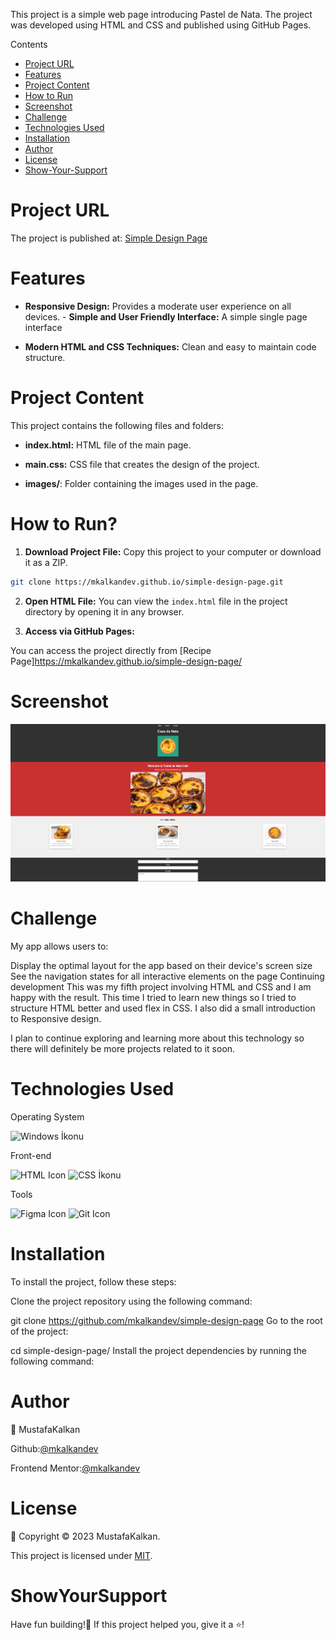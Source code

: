 This project is a simple web page introducing Pastel de Nata. The project was developed using HTML and CSS and published using GitHub Pages.

Contents

- [Project URL](#project-urls)
- [Features](#features)
- [Project Content](#project-content)
- [How to Run](#how-to-run)
- [Screenshot](#screenshot)
- [Challenge](#challenge)
- [Technologies Used](#technologies-used)
- [Installation](#installation)
- [Author](#author)
- [License](#license)
- [Show-Your-Support](#show-your-support)

# Project URL

The project is published at: [Simple Design Page](https://mkalkandev.github.io/simple-design-page/)

# Features

- **Responsive Design:** Provides a moderate user experience on all devices. - **Simple and User Friendly Interface:** A simple single page interface

- **Modern HTML and CSS Techniques:** Clean and easy to maintain code structure.

# Project Content

This project contains the following files and folders:

- **index.html:** HTML file of the main page.

- **main.css:** CSS file that creates the design of the project.

- **images/**: Folder containing the images used in the page.

# How to Run?

1. **Download Project File:**
Copy this project to your computer or download it as a ZIP.

```bash
git clone https://mkalkandev.github.io/simple-design-page.git
```

2. **Open HTML File:**
You can view the `index.html` file in the project directory by opening it in any browser.

3. **Access via GitHub Pages:**

You can access the project directly from [Recipe Page]https://mkalkandev.github.io/simple-design-page/

# Screenshot

![Project Image](./preview.jpg)

# Challenge

My app allows users to:

Display the optimal layout for the app based on their device's screen size
See the navigation states for all interactive elements on the page
Continuing development
This was my fifth project involving HTML and CSS and I am happy with the result. This time I tried to learn new things so I tried to structure HTML better and used flex in CSS. I also did a small introduction to Responsive design.

I plan to continue exploring and learning more about this technology so there will definitely be more projects related to it soon.

# Technologies Used

Operating System

![Windows İkonu](https://camo.githubusercontent.com/4147b3581940db2affaa27ea9357891c59a1cb3efe74fd025cd4022c0d591114/68747470733a2f2f696d672e736869656c64732e696f2f62616467652f57696e646f77732d3031374144373f7374796c653d666f722d7468652d6261646765266c6f676f3d77696e646f7773266c6f676f436f6c6f723d7768697465)


Front-end

![HTML Icon](https://img.shields.io/badge/HTML-5-red?style=for-the-badge&logo=html5&logoColor=white) ![CSS İkonu](https://img.shields.io/badge/CSS-3-blue?style=for-the-badge&logo=css3&logoColor=white)


Tools

![Figma Icon](https://img.shields.io/badge/Figma-8A019C?style=for-the-badge&logo=figma&logoColor=white) ![Git Icon](https://img.shields.io/badge/Git-F1502F?style=for-the-badge&logo=git&logoColor=white)

# Installation

To install the project, follow these steps:

Clone the project repository using the following command:

git clone https://github.com/mkalkandev/simple-design-page
Go to the root of the project:

cd simple-design-page/
Install the project dependencies by running the following command:

# Author

👤 MustafaKalkan

Github:<a href="https://github.com/mkalkandev/" target="_blank">@mkalkandev</a>

Frontend Mentor:<a href="https://www.frontendmentor.io/profile/mkalkandev" target="_blank">@mkalkandev</a>

# License

📝 Copyright © 2023 MustafaKalkan.

This project is licensed under [MIT](./LICENSE).

# ShowYourSupport

Have fun building!🚀 
If this project helped you, give it a ⭐️!
